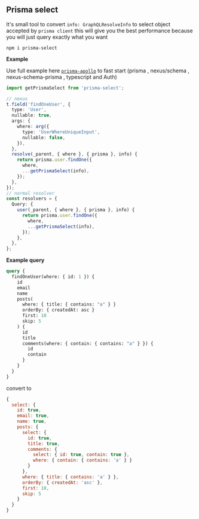 ## Prisma select

It's small tool to convert `info: GraphQLResolveInfo` to select object accepted by `prisma client` this will give you the best performance because you will just query exactly what you want

```
npm i prisma-select
```

**Example**

Use full example here [`prisma-apollo`](https://github.com/AhmedElywa/prisma-apollo) to fast start (prisma , nexus/schema , nexus-schema-prisma , typescript and Auth)

```ts
import getPrismaSelect from 'prisma-select';

// nexus
t.field('findOneUser', {
  type: 'User',
  nullable: true,
  args: {
    where: arg({
      type: 'UserWhereUniqueInput',
      nullable: false,
    }),
  },
  resolve(_parent, { where }, { prisma }, info) {
    return prisma.user.findOne({
      where,
      ...getPrismaSelect(info),
    });
  },
});
// normal resolver
const resolvers = {
  Query: {
    user(_parent, { where }, { prisma }, info) {
      return prisma.user.findOne({
        where,
        ...getPrismaSelect(info),
      });
    },
  },
};
```

**Example query**

```graphql
query {
  findOneUser(where: { id: 1 }) {
    id
    email
    name
    posts(
      where: { title: { contains: "a" } }
      orderBy: { createdAt: asc }
      first: 10
      skip: 5
    ) {
      id
      title
      comments(where: { contain: { contains: "a" } }) {
        id
        contain
      }
    }
  }
}
```

convert to

```js
{
  select: {
    id: true,
    email: true,
    name: true,
    posts: {
      select: {
        id: true,
        title: true,
        comments: {
          select: { id: true, contain: true },
          where: { contain: { contains: 'a' } }
        }
      },
      where: { title: { contains: 'a' } },
      orderBy: { createdAt: 'asc' },
      first: 10,
      skip: 5
    }
  }
}
```
